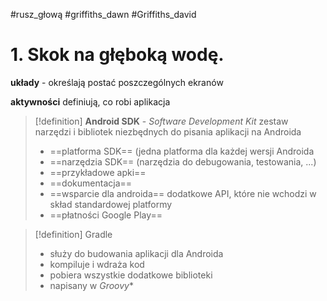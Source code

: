 #rusz_głową  #griffiths_dawn  #Griffiths_david 



# 1. Skok na głęboką wodę.

**układy** - określają postać poszczególnych ekranów

**aktywności** definiują, co robi aplikacja

>[!definition] **Android SDK** - *Software Development Kit*
>zestaw narzędzi i bibliotek niezbędnych do pisania aplikacji na Androida
>- ==platforma SDK== (jedna platforma dla każdej wersji Androida
>- ==narzędzia SDK== (narzędzia do debugowania, testowania, ...)
>- ==przykładowe apki== 
>- ==dokumentacja==
>- ==wsparcie dla androida== dodatkowe API, które nie wchodzi w skład standardowej platformy
>- ==płatności Google Play==

>[!definition] Gradle
> - służy do budowania aplikacji dla Androida
> - kompiluje i wdraża kod
> - pobiera wszystkie dodatkowe biblioteki
> - napisany w *Groovy**



























